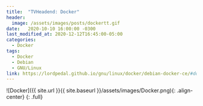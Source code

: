 ```yaml
---
title:  "TVHeadend: Docker"
header:
  image: /assets/images/posts/dockertt.gif
date:   2020-10-10 16:00:00 -0300
last_modified_at: 2020-12-12T16:45:00-05:00
categories:
  - Docker
tags:
  - Docker
  - Debian
  - GNU/Linux
link: https://lordpedal.github.io/gnu/linux/docker/debian-docker-ce/#docker-tvheadend
---
```


![Docker]({{ site.url }}{{ site.baseurl }}/assets/images/Docker.png){: .align-center}
{: .full}
